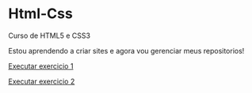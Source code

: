 # Html-Css
 Curso de HTML5 e CSS3

Estou aprendendo a criar sites e agora vou gerenciar meus repositorios!

<a href="https://eduardorodrigues123.github.io/Html-Css/exercicios/exercicio1/index.html">Executar exercicio 1</a>

<a href="https://eduardorodrigues123.github.io/Html-Css/exercicios/ex002/index.html">Executar exercicio 2</a>